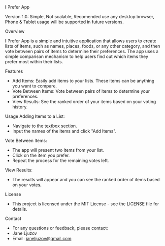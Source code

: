 I Prefer App

Version 1.0: Simple, Not scalable, Recomended use any desktop browser, Phone & Tablet usage will be supported in future versions.

Overview

I Prefer App is a simple and intuitive application that allows users to create lists of items, such as names, places, foods, or any other category, and then vote between pairs of items to determine their preferences. The app uses a simple comparison mechanism to help users find out which items they prefer most within their lists.

Features
- Add Items: Easily add items to your lists. These items can be anything you want to compare.
- Vote Between Items: Vote between pairs of items to determine your preferences.
- View Results: See the ranked order of your items based on your voting history.

Usage
Adding Items to a List:
- Navigate to the textbox section.
- Input the names of the items and click "Add Items".
  
Vote Between Items:
- The app will present two items from your list.
- Click on the item you prefer.
- Repeat the process for the remaining votes left.

View Results:
- The results will appear and you can see the ranked order of items based on your votes.

License
- This project is licensed under the MIT License - see the LICENSE file for details.

Contact
- For any questions or feedback, please contact:
- Jane Ljuzov
- Email: janeljuzov@gmail.com
